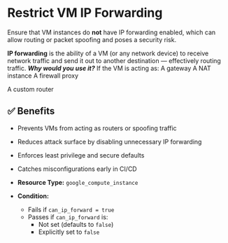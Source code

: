 # **Restrict VM IP Forwarding**
Ensure that VM instances do **not** have IP forwarding enabled, which can allow routing or packet spoofing and poses a security risk.

**IP forwarding** is the ability of a VM (or any network device) to receive network traffic and send it out to another destination — effectively routing traffic.
  ***Why would you use it?***
   If the VM is acting as:
     A gateway
     A NAT instance
     A firewall proxy

A custom router
## ✅ Benefits

- Prevents VMs from acting as routers or spoofing traffic
- Reduces attack surface by disabling unnecessary IP forwarding
- Enforces least privilege and secure defaults
- Catches misconfigurations early in CI/CD

- **Resource Type:** `google_compute_instance`
- **Condition:** 
  - Fails if `can_ip_forward = true`
  - Passes if `can_ip_forward` is:
    - Not set (defaults to `false`)
    - Explicitly set to `false`


